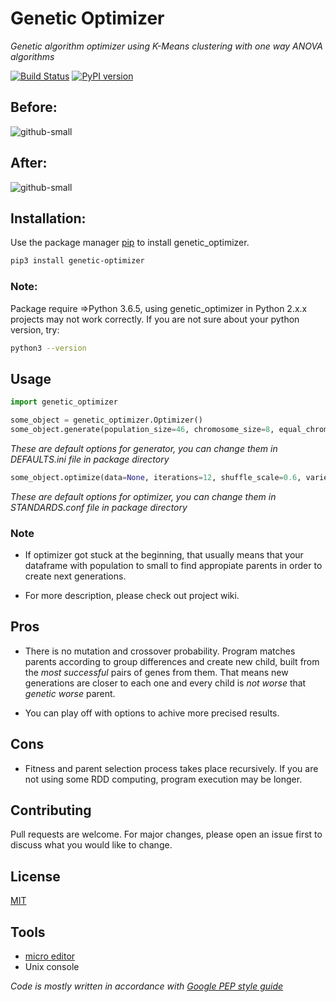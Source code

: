 # Genetic Optimizer
_Genetic algorithm optimizer using K-Means clustering with one way ANOVA algorithms_

[![Build Status](https://travis-ci.org/szachovy/GeneticOptimizer.svg?branch=master)](https://travis-ci.org/szachovy/GeneticOptimizer)
[![PyPI version](https://badge.fury.io/py/genetic-optimizer.svg)](https://badge.fury.io/py/genetic-optimizer)

## Before:
![github-small](https://github.com/szachovy/GeneticOptimizer/blob/master/Images/first.png)

## After:
![github-small](https://github.com/szachovy/GeneticOptimizer/blob/master/Images/last.svg)

## Installation:

Use the package manager [pip](https://pip.pypa.io/en/stable/) to install genetic_optimizer.

```bash
pip3 install genetic-optimizer
```

### Note:

Package require =>Python 3.6.5, using genetic_optimizer in Python 2.x.x projects may not work correctly.
If you are not sure about your python version, try:

```bash
python3 --version
```

## Usage

```python
import genetic_optimizer

some_object = genetic_optimizer.Optimizer()
some_object.generate(population_size=46, chromosome_size=8, equal_chromosomes=True, initialization_method='Random', representation='Binary', saving_method='csv')
```

_These are default options for generator, you can change them in DEFAULTS.ini file in package directory_

```python
some_object.optimize(data=None, iterations=12, shuffle_scale=0.6, variety=0.8, chromosome_weight=0.0000001)
```

_These are default options for optimizer, you can change them in STANDARDS.conf file in package directory_

### Note

- If optimizer got stuck at the beginning, that usually means that your dataframe with population to small to find appropiate parents in order to create next generations.

- For more description, please check out project wiki.

## Pros
- There is no mutation and crossover probability. Program matches parents according to group differences and create new child, built from the _most successful_ pairs of genes from them.
  That means new generations are closer to each one and every child is _not worse_ that _genetic worse_ parent.

- You can play off with options to achive more precised results.

## Cons

- Fitness and parent selection process takes place recursively. If you are not using some RDD computing, program execution may be longer.

## Contributing

Pull requests are welcome. 
For major changes, please open an issue first to discuss what you would like to change.

## License

[MIT](https://choosealicense.com/licenses/mit/)

## Tools

- [micro editor](https://micro-editor.github.io/)
- Unix console

_Code is mostly written in accordance with [Google PEP style guide](https://google.github.io/styleguide/pyguide.html)_


